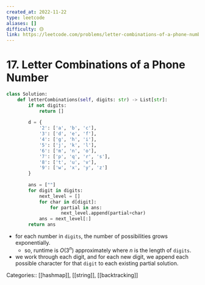 ```yaml
---
created_at: 2022-11-22
type: leetcode
aliases: []
difficulty: 🟡
link: https://leetcode.com/problems/letter-combinations-of-a-phone-number/
---
```


# 17. Letter Combinations of a Phone Number

```python
class Solution:
    def letterCombinations(self, digits: str) -> List[str]:
        if not digits:
            return []
        
        d = {
            '2': ['a', 'b', 'c'],
            '3': ['d', 'e', 'f'],
            '4': ['g', 'h', 'i'],
            '5': ['j', 'k', 'l'],
            '6': ['m', 'n', 'o'],
            '7': ['p', 'q', 'r', 's'],
            '8': ['t', 'u', 'v'],
            '9': ['w', 'x', 'y', 'z']
        }
        
        ans = [""]
        for digit in digits:
            next_level = []
            for char in d[digit]:
                for partial in ans:
                    next_level.append(partial+char)
            ans = next_level[:]
        return ans
```

- for each number in `digits`, the number of possibilities grows exponentially.
	- so, runtime is $O(3^n)$ approximately where $n$ is the length of `digits`.
- we work through each digit, and for each new digit, we append each possible character for that `digit` to each existing partial solution.

Categories:: [[hashmap]], [[string]], [[backtracking]]
